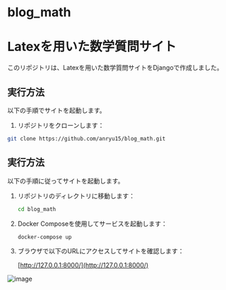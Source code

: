 # blog_math
# Latexを用いた数学質問サイト

このリポジトリは、Latexを用いた数学質問サイトをDjangoで作成しました。

## 実行方法

以下の手順でサイトを起動します。

1. リポジトリをクローンします：

```bash
git clone https://github.com/anryu15/blog_math.git
```

## 実行方法

以下の手順に従ってサイトを起動します。

1. リポジトリのディレクトリに移動します：

    ```bash
    cd blog_math
    ```

2. Docker Composeを使用してサービスを起動します：

    ```bash
    docker-compose up
    ```

3. ブラウザで以下のURLにアクセスしてサイトを確認します：

    [http://127.0.0.1:8000/](http://127.0.0.1:8000/)


![image](https://github.com/anryu15/blog_math/assets/72866999/e1f0fc2e-766a-43d2-ad87-719d6f89a0a9)
